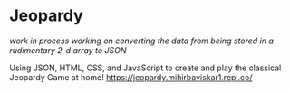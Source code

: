 # Jeopardy
*work in process working on converting the data from being stored in a rudimentary 2-d array to JSON*

Using JSON, HTML, CSS, and JavaScript to create and play the classical Jeopardy Game at home!
https://jeopardy.mihirbaviskar1.repl.co/
